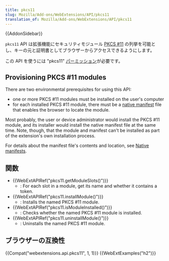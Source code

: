 ```yaml
---
title: pkcs11
slug: Mozilla/Add-ons/WebExtensions/API/pkcs11
translation_of: Mozilla/Add-ons/WebExtensions/API/pkcs11
---
```

{{AddonSidebar}}

`pkcs11` API は拡張機能にセキュリティモジュール [PKCS #11](https://en.wikipedia.org/wiki/PKCS_11) の列挙を可能とし、キーの元と証明書としてブラウザーからアクセスできるようにします。

この API を使うには "pkcs11" [パーミッション](/ja/docs/Mozilla/Add-ons/WebExtensions/manifest.json/permissions)が必要です。

## Provisioning PKCS #11 modules

There are two environmental prerequisites for using this API:

- one or more PKCS #11 modules must be installed on the user's computer
- for each installed PKCS #11 module, there must be a [native manifest](/ja/docs/Mozilla/Add-ons/WebExtensions/Native_manifests) file that enables the browser to locate the module.

Most probably, the user or device administrator would install the PKCS #11 module, and its installer would install the native manifest file at the same time. Note, though, that the module and manifest can't be installed as part of the extension's own installation process.

For details about the manifest file's contents and location, see [Native manifests](/ja/docs/Mozilla/Add-ons/WebExtensions/Native_manifests).

## 関数

- {{WebExtAPIRef("pkcs11.getModuleSlots()")}}
  - : For each slot in a module, get its name and whether it contains a token.
- {{WebExtAPIRef("pkcs11.installModule()")}}
  - : Installs the named PKCS #11 module.
- {{WebExtAPIRef("pkcs11.isModuleInstalled()")}}
  - : Checks whether the named PKCS #11 module is installed.
- {{WebExtAPIRef("pkcs11.uninstallModule()")}}
  - : Uninstalls the named PKCS #11 module.

## ブラウザーの互換性

{{Compat("webextensions.api.pkcs11", 1, 1)}} {{WebExtExamples("h2")}}
